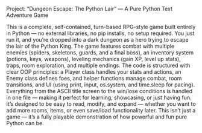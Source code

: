 Project: “Dungeon Escape: The Python Lair” — A Pure Python Text Adventure Game 

This is a complete, self-contained, turn-based RPG-style game built entirely in Python — no external libraries, no pip installs, no setup required. You just run it, and you’re dropped into a dark dungeon as a hero trying to escape the lair of the Python King. The game features combat with multiple enemies (spiders, skeletons, guards, and a final boss), an inventory system (potions, keys, weapons), leveling mechanics (gain XP, level up stats), traps, room exploration, and multiple endings. The code is structured with clear OOP principles: a Player class handles your stats and actions, an Enemy class defines foes, and helper functions manage combat, room transitions, and UI (using print, input, os.system, and time.sleep for pacing). Everything from the ASCII title screen to the win/lose conditions is handled in one file — making it perfect for learning, showcasing, or just having fun. It’s designed to be easy to read, modify, and expand — whether you want to add more rooms, items, or even save/load functionality later. This isn’t just a game — it’s a fully playable demonstration of how powerful and fun pure Python can be. 
 
